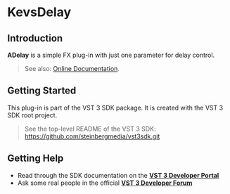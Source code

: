 # KevsDelay

## Introduction

**ADelay** is a simple FX plug-in with just one parameter for delay control.

> See also: [Online Documentation](https://steinbergmedia.github.io/vst3_dev_portal/pages/What+is+the+VST+3+SDK/Plug-in+Examples.html#adelay).

## Getting Started

This plug-in is part of the VST 3 SDK package. It is created with the VST 3 SDK root project.

> See the top-level README of the VST 3 SDK: https://github.com/steinbergmedia/vst3sdk.git

## Getting Help

* Read through the SDK documentation on the **[VST 3 Developer Portal](https://steinbergmedia.github.io/vst3_dev_portal/pages/index.html)**
* Ask some real people in the official **[VST 3 Developer Forum](https://forums.steinberg.net/c/developer/103)**
